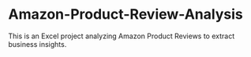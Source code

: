 # Amazon-Product-Review-Analysis
This is an Excel project analyzing Amazon Product Reviews to extract business insights.
